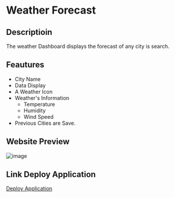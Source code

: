 # Weather Forecast

## Descriptioin

The weather Dashboard displays the forecast of any city is search.

## Feautures

* City Name
* Data Display
* A Weather Icon
* Weather's Information
    * Temperature
    * Humidity
    * Wind Speed
* Previous Cities are Save.

## Website Preview

![image]()

## Link Deploy Application

[Deploy Application](https://jjimenez174.github.io/Weather-Dashboard/)